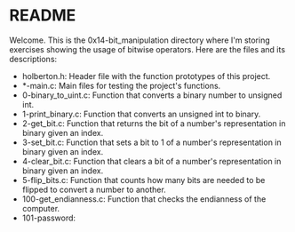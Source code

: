 # README

Welcome. This is the 0x14-bit_manipulation directory where I'm storing exercises showing the usage of bitwise operators. Here are the files and its descriptions:

 - holberton.h: Header file with the function prototypes of this project.
 - *-main.c: Main files for testing the project's functions.
 - 0-binary_to_uint.c: Function that converts a binary number to unsigned int.
 - 1-print_binary.c: Function that converts an unsigned int to binary.
 - 2-get_bit.c: Function that returns the bit of a number's representation in binary given an index.
 - 3-set_bit.c: Function that sets a bit to 1 of a number's representation in binary given an index.
 - 4-clear_bit.c: Function that clears a bit of a number's representation in binary given an index.
 - 5-flip_bits.c: Function that counts how many bits are needed to be flipped to convert a number to another. 
 - 100-get_endianness.c: Function that checks the endianness of the computer.
 - 101-password: